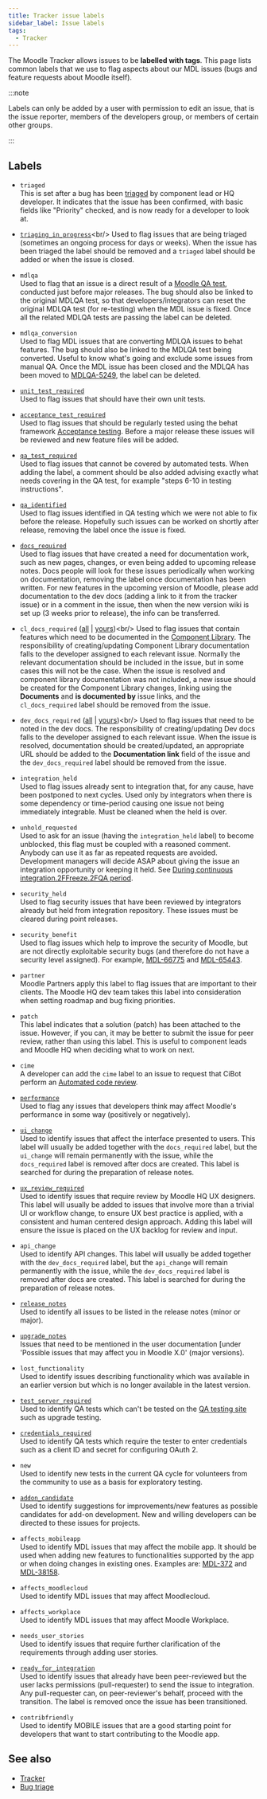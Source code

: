 ```yaml
---
title: Tracker issue labels
sidebar_label: Issue labels
tags:
  - Tracker
---
```


The Moodle Tracker allows issues to be **labelled with tags**. This page lists common labels that we use to flag aspects about our MDL issues (bugs and feature requests about Moodle itself).

:::note

Labels can only be added by a user with permission to edit an issue, that is the issue reporter, members of the developers group, or members of certain other groups.

:::

## Labels

- `triaged`<br/>
This is set after a bug has been [triaged](/general/development/process/triage) by component lead or HQ developer. It indicates that the issue has been confirmed, with basic fields like "Priority" checked, and is now ready for a developer to look at.

- [`triaging_in_progress`](https://tracker.moodle.org/issues/?jql=labels%20in%20(triaging_in_progress))<br/>
Used to flag issues that are being triaged (sometimes an ongoing process for days or weeks). When the issue has been triaged the label should be removed and a `triaged` label should be added or when the issue is closed.

- `mdlqa`<br/>
Used to flag that an issue is a direct result of a [Moodle QA test](/general/development/process/testing/qa), conducted just before major releases. The bug should also be linked to the original MDLQA test, so that developers/integrators can reset the original MDLQA test (for re-testing) when the MDL issue is fixed. Once all the related MDLQA tests are passing the label can be deleted.

- `mdlqa_conversion`<br/>
Used to flag MDL issues that are converting MDLQA issues to behat features. The bug should also be linked to the MDLQA test being converted. Useful to know what's going and exclude some issues from manual QA. Once the MDL issue has been closed and the MDLQA has been moved to [MDLQA-5249](https://tracker.moodle.org/browse/MDLQA-5249), the label can be deleted.

- [`unit_test_required`](https://tracker.moodle.org/issues/?jql=labels%20%3D%20unit_test_required)<br/>
Used to flag issues that should have their own unit tests.

- [`acceptance_test_required`](https://tracker.moodle.org/issues/?jql=labels%20%3D%20acceptance_test_required)<br/>
Used to flag issues that should be regularly tested using the behat framework [Acceptance testing](https://docs.moodle.org/dev/Acceptance_testing). Before a major release these issues will be reviewed and new feature files will be added.

- [`qa_test_required`](https://tracker.moodle.org/issues/?jql=labels%20%3D%20qa_test_required)<br/>
Used to flag issues that cannot be covered by automated tests. When adding the label, a comment should be also added advising exactly what needs covering in the QA test, for example "steps 6-10 in testing instructions".

- [`qa_identified`](https://tracker.moodle.org/issues/?jql=labels%20%3D%20qa_identified)<br/>
Used to flag issues identified in QA testing which we were not able to fix before the release. Hopefully such issues can be worked on shortly after release, removing the label once the issue is fixed.

- [`docs_required`](https://tracker.moodle.org/issues/?jql=labels%20%3D%20docs_required)<br/>
Used to flag issues that have created a need for documentation work, such as new pages, changes, or even being added to upcoming release notes. Docs people will look for these issues periodically when working on documentation, removing the label once documentation has been written. For new features in the upcoming version of Moodle, please add documentation to the dev docs (adding a link to it from the tracker issue) or in a comment in the issue, then when the new version wiki is set up (3 weeks prior to release), the info can be transferred.

- `cl_docs_required` ([all](https://tracker.moodle.org/issues/?jql=labels%20in%20(cl_docs_required)) | [yours](https://tracker.moodle.org/issues/?jql=labels%20in%20(cl_docs_required)%20AND%20assignee%20%3D%20currentUser()))<br/>
Used to flag issues that contain features which need to be documented in the [Component Library](https://docs.moodle.org/dev/Component_Library). The responsibility of creating/updating Component Library documentation falls to the developer assigned to each relevant issue. Normally the relevant documentation should be included in the issue, but in some cases this will not be the case. When the issue is resolved and component library documentation was not included, a new issue should be created for the Component Library changes, linking using the **Documents** and **is documented by** issue links, and the `cl_docs_required` label should be removed from the issue.

- `dev_docs_required` ([all](https://tracker.moodle.org/issues/?jql=labels%20in%20(dev_docs_required)) | [yours](https://tracker.moodle.org/issues/?jql=labels%20in%20(dev_docs_required)%20AND%20assignee%20%3D%20currentUser()))<br/>
Used to flag issues that need to be noted in the dev docs. The responsibility of creating/updating Dev docs falls to the developer assigned to each relevant issue. When the issue is resolved, documentation should be created/updated, an appropriate URL should be added to the **Documentation link** field of the issue and the `dev_docs_required` label should be removed from the issue.

- `integration_held`<br/>
Used to flag issues already sent to integration that, for any cause, have been postponed to next cycles. Used only by integrators when there is some dependency or time-period causing one issue not being immediately integrable. Must be cleaned when the held is over.

- `unhold_requested`<br/>
Used to ask for an issue (having the `integration_held` label) to become unblocked, this flag must be coupled with a reasoned comment. Anybody can use it as far as repeated requests are avoided. Development managers will decide ASAP about giving the issue an integration opportunity or keeping it held. See [During continuous integration.2FFreeze.2FQA period](../process/integration/index.md#during-continuous-integrationfreezeqa-period).

- `security_held`<br/>
Used to flag security issues that have been reviewed by integrators already but held from integration repository. These issues must be cleared during point releases.

- `security_benefit`<br/>
Used to flag issues which help to improve the security of Moodle, but are not directly exploitable security bugs (and therefore do not have a security level assigned). For example, [MDL-66775](https://tracker.moodle.org/browse/MDL-66775) and [MDL-65443](https://tracker.moodle.org/browse/MDL-65443).

- `partner`<br/>
Moodle Partners apply this label to flag issues that are important to their clients. The Moodle HQ dev team takes this label into consideration when setting roadmap and bug fixing priorities.

- `patch`<br/>
This label indicates that a solution (patch) has been attached to the issue. However, if you can, it may be better to submit the issue for peer review, rather than using this label. This is useful to component leads and Moodle HQ when deciding what to work on next.

- `cime`<br/>
A developer can add the `cime` label to an issue to request that CiBot perform an [Automated code review](/general/development/tools/cibot).

- [`performance`](https://tracker.moodle.org/issues/?jql=labels%20%3D%20performance%20AND%20project%20%3D%20MDL)<br/>
Used to flag any issues that developers think may affect Moodle's performance in some way (positively or negatively).

- [`ui_change`](https://tracker.moodle.org/issues/?jql=labels%20%3D%20ui_change)<br/>
Used to identify issues that affect the interface presented to users. This label will usually be added together with the `docs_required` label, but the `ui_change` will remain permanently with the issue, while the `docs_required` label is removed after docs are created. This label is searched for during the preparation of release notes.

- [`ux_review_required`](https://tracker.moodle.org/issues/?jql=labels%20%3D%20%22ux_review_required%22)<br/>
Used to identify issues that require review by Moodle HQ UX designers. This label will usually be added to issues that involve more than a trivial UI or workflow change, to ensure UX best practice is applied, with a consistent and human centered design approach. Adding this label will ensure the issue is placed on the UX backlog for review and input.

- `api_change`<br/>
Used to identify API changes. This label will usually be added together with the `dev_docs_required` label, but the `api_change` will remain permanently with the issue, while the `dev_docs_required` label is removed after docs are created. This label is searched for during the preparation of release notes.

- [`release_notes`](https://tracker.moodle.org/issues/?jql=labels%20%3D%20release_notes)<br/>
Used to identify all issues to be listed in the release notes (minor or major).

- [`upgrade_notes`](https://tracker.moodle.org/issues/?jql=labels%20%3D%20upgrade_notes)<br/>
Issues that need to be mentioned in the user documentation [under 'Possible issues that may affect you in Moodle X.0' (major versions).

- `lost_functionality`<br/>
Used to identify issues describing functionality which was available in an earlier version but which is no longer available in the latest version.

- [`test_server_required`](https://tracker.moodle.org/issues/?jql=labels%20%3D%20%20test_server_required)<br/>
Used to identify QA tests which can't be tested on the [QA testing site](http://qa.moodle.net) such as upgrade testing.

- [`credentials_required`](https://tracker.moodle.org/issues/?jql=labels%20%3D%20credentials_required)<br/>
Used to identify QA tests which require the tester to enter credentials such as a client ID and secret for configuring OAuth 2.

- `new`<br/>
Used to identify new tests in the current QA cycle for volunteers from the community to use as a basis for exploratory testing.

- [`addon_candidate`](https://tracker.moodle.org/issues/?jql=labels%20%3D%20addon_candidate)<br/>
Used to identify suggestions for improvements/new features as possible candidates for add-on development. New and willing developers can be directed to these issues for projects.

- `affects_mobileapp`<br/>
Used to identify MDL issues that may affect the mobile app. It should be used when adding new features to functionalities supported by the app or when doing changes in existing ones. Examples are: [MDL-372](https://tracker.moodle.org/browse/MDL-372) and [MDL-38158](https://tracker.moodle.org/browse/MDL-38158).

- `affects_moodlecloud`<br/>
Used to identify MDL issues that may affect Moodlecloud.

- `affects_workplace`<br/>
Used to identify MDL issues that may affect Moodle Workplace.

- `needs_user_stories`<br/>
Used to identify issues that require further clarification of the requirements through adding user stories.

- [`ready_for_integration`](https://tracker.moodle.org/issues/?filter=21824)<br/>
Used to identify issues that already have been peer-reviewed but the user lacks permissions (pull-requester) to send the issue to integration. Any pull-requester can, on peer-reviewer's behalf, proceed with the transition. The label is removed once the issue has been transitioned.

- `contribfriendly`<br/>
Used to identify MOBILE issues that are a good starting point for developers that want to start contributing to the Moodle app.

## See also

- [Tracker](../tracker)
- [Bug triage](../process/triage)
